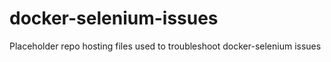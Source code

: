 # docker-selenium-issues
Placeholder repo hosting files used to troubleshoot docker-selenium issues
